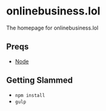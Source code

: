 # onlinebusiness.lol

The homepage for onlinebusiness.lol

## Preqs

* [Node](https://nodejs.org/en/)

## Getting Slammed

* `npm install`
* `gulp`
